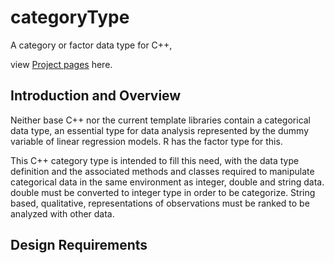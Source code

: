 # categoryType
A category or factor data type for C++,
  
view [Project pages](https://medmatix.github.io/UtilCSV/) here.

## Introduction and Overview
  
  Neither base C++ nor the current template libraries contain a categorical data type, an essential type for data analysis represented by the dummy variable of linear regression models. R has the factor type for this.
  
  This C++ category type is intended to fill this need, with the data type definition and the associated methods and classes required to manipulate categorical data in the same environment as integer, double and string data. double must be converted to integer type in order to be categorize. String based, qualitative, representations of observations must be ranked to be analyzed with other data.
  
## Design Requirements
  

